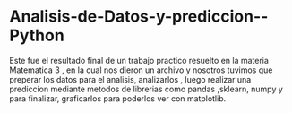 # Analisis-de-Datos-y-prediccion--Python

Este fue el resultado final de un trabajo practico resuelto en la materia Matematica 3 , en la cual nos dieron un archivo y nosotros tuvimos que preperar los datos para el analisis, analizarlos , luego realizar una prediccion  mediante metodos de librerias como pandas ,sklearn, numpy y para finalizar, graficarlos para poderlos ver con matplotlib.
